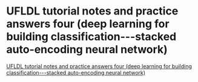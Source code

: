 # UFLDL tutorial notes and practice answers four (deep learning for building classification---stacked auto-encoding neural network)
[UFLDL tutorial notes and practice answers four (deep learning for building classification---stacked auto-encoding neural network)](https://aiwithcloud.com/2022/09/16/ufldl_tutorial_notes_and_practice_answers_four_deep_learning_for_building_classification___stacked_auto_encoding_neural_network/)